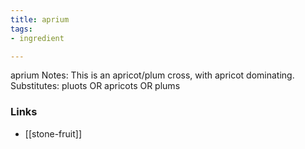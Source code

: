 ```yaml
---
title: aprium
tags:
- ingredient

---
```

aprium Notes: This is an apricot/plum cross, with apricot dominating. Substitutes: pluots OR apricots OR plums

### Links

* [[stone-fruit]]
